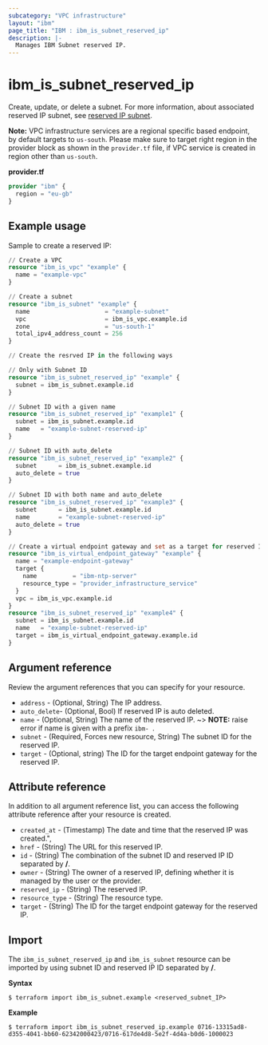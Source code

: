 ```yaml
---
subcategory: "VPC infrastructure"
layout: "ibm"
page_title: "IBM : ibm_is_subnet_reserved_ip"
description: |-
  Manages IBM Subnet reserved IP.
---
```


# ibm_is_subnet_reserved_ip
Create, update, or delete a subnet. For more information, about associated reserved IP subnet, see [reserved IP subnet](https://cloud.ibm.com/docs/vpc?topic=vpc-troubleshoot-reserved-ip).

**Note:** 
VPC infrastructure services are a regional specific based endpoint, by default targets to `us-south`. Please make sure to target right region in the provider block as shown in the `provider.tf` file, if VPC service is created in region other than `us-south`.

**provider.tf**

```terraform
provider "ibm" {
  region = "eu-gb"
}
```

## Example usage
Sample to create a reserved IP:

```terraform
// Create a VPC
resource "ibm_is_vpc" "example" {
  name = "example-vpc"
}

// Create a subnet
resource "ibm_is_subnet" "example" {
  name                     = "example-subnet"
  vpc                      = ibm_is_vpc.example.id
  zone                     = "us-south-1"
  total_ipv4_address_count = 256
}

// Create the resrved IP in the following ways

// Only with Subnet ID
resource "ibm_is_subnet_reserved_ip" "example" {
  subnet = ibm_is_subnet.example.id
}

// Subnet ID with a given name
resource "ibm_is_subnet_reserved_ip" "example1" {
  subnet = ibm_is_subnet.example.id
  name   = "example-subnet-reserved-ip"
}

// Subnet ID with auto_delete
resource "ibm_is_subnet_reserved_ip" "example2" {
  subnet      = ibm_is_subnet.example.id
  auto_delete = true
}

// Subnet ID with both name and auto_delete
resource "ibm_is_subnet_reserved_ip" "example3" {
  subnet      = ibm_is_subnet.example.id
  name        = "example-subnet-reserved-ip"
  auto_delete = true
}

// Create a virtual endpoint gateway and set as a target for reserved IP
resource "ibm_is_virtual_endpoint_gateway" "example" {
  name = "example-endpoint-gateway"
  target {
    name          = "ibm-ntp-server"
    resource_type = "provider_infrastructure_service"
  }
  vpc = ibm_is_vpc.example.id
}
resource "ibm_is_subnet_reserved_ip" "example4" {
  subnet = ibm_is_subnet.example.id
  name   = "example-subnet-reserved-ip"
  target = ibm_is_virtual_endpoint_gateway.example.id
}
```

## Argument reference
Review the argument references that you can specify for your resource. 

- `address` - (Optional, String) The IP address.
- `auto_delete`- (Optional, Bool)  If reserved IP is auto deleted.
- `name` - (Optional, String) The name of the reserved IP. ~> **NOTE:** raise  error if name is given with a prefix `ibm- `.
- `subnet` - (Required, Forces new resource, String) The subnet ID for the reserved IP.
- `target` - (Optional, string) The ID for the target endpoint gateway for the reserved IP.

## Attribute reference
In addition to all argument reference list, you can access the following attribute reference after your resource is created.

- `created_at` - (Timestamp) The date and time that the reserved IP was created.",
- `href` - (String) The URL for this reserved IP.
- `id` - (String) The combination of the subnet ID and reserved IP ID separated by **/**.
- `owner` - (String) The owner of a reserved IP, defining whether it is managed by the user or the provider.
- `reserved_ip` - (String) The reserved IP.
- `resource_type` - (String) The resource type.
- `target` - (String) The ID for the target endpoint gateway for the reserved IP.

## Import
The `ibm_is_subnet_reserved_ip` and `ibm_is_subnet` resource can be imported by using subnet ID and reserved IP ID separated by **/**.

**Syntax**

```
$ terraform import ibm_is_subnet.example <reserved_subnet_IP>
```

**Example**

```
$ terraform import ibm_is_subnet_reserved_ip.example 0716-13315ad8-d355-4041-bb60-62342000423/0716-617de4d8-5e2f-4d4a-b0d6-1000023
```
